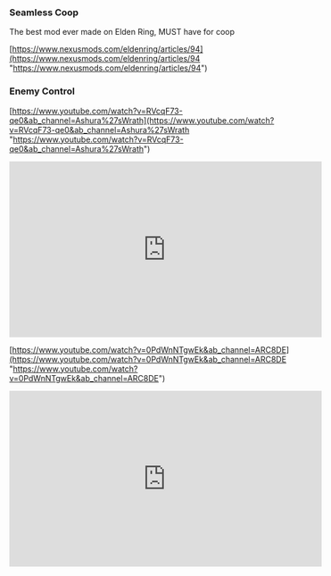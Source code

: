 
### Seamless Coop

The best mod ever made on Elden Ring, MUST have for coop

[https://www.nexusmods.com/eldenring/articles/94](https://www.nexusmods.com/eldenring/articles/94 "https://www.nexusmods.com/eldenring/articles/94")


### Enemy Control

[https://www.youtube.com/watch?v=RVcqF73-qe0&ab_channel=Ashura%27sWrath](https://www.youtube.com/watch?v=RVcqF73-qe0&ab_channel=Ashura%27sWrath "https://www.youtube.com/watch?v=RVcqF73-qe0&ab_channel=Ashura%27sWrath")

<iframe width="560" height="315" src="https://www.youtube.com/embed/RVcqF73-qe0" title="Elden Ring: Enemy Control- Distance Limit Bypass Tutorial" frameborder="0" allow="accelerometer; autoplay; clipboard-write; encrypted-media; gyroscope; picture-in-picture; web-share" allowfullscreen></iframe>


[https://www.youtube.com/watch?v=0PdWnNTgwEk&ab_channel=ARC8DE](https://www.youtube.com/watch?v=0PdWnNTgwEk&ab_channel=ARC8DE "https://www.youtube.com/watch?v=0PdWnNTgwEk&ab_channel=ARC8DE")

<iframe width="560" height="315" src="https://www.youtube.com/embed/0PdWnNTgwEk" title="[broken] ELDEN RING - Enemy Control Installation and Customization" frameborder="0" allow="accelerometer; autoplay; clipboard-write; encrypted-media; gyroscope; picture-in-picture; web-share" allowfullscreen></iframe>

